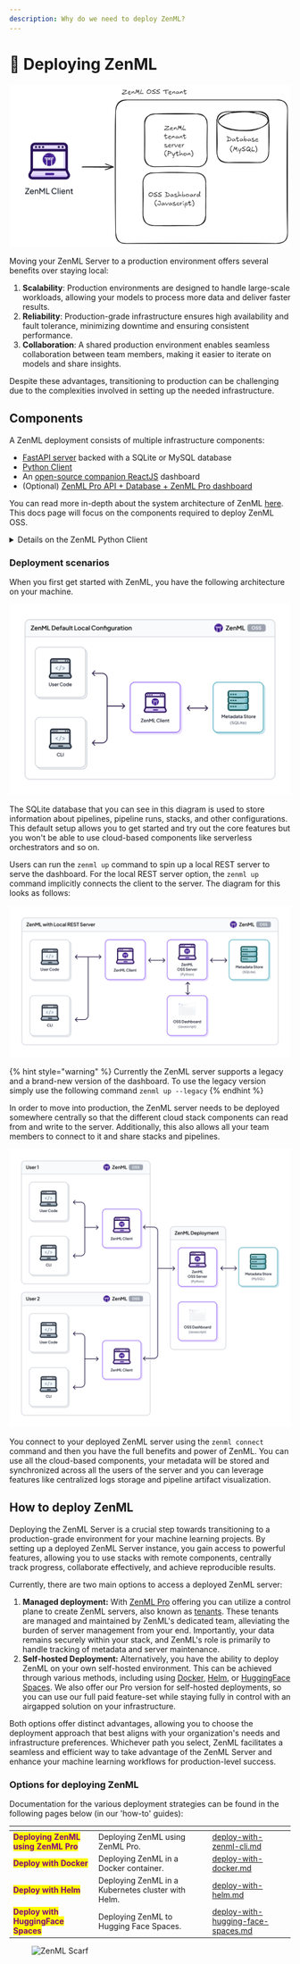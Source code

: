 ```yaml
---
description: Why do we need to deploy ZenML?
---
```


# 🤔 Deploying ZenML

![ZenML OSS server deployment architecture](../../.gitbook/assets/oss_simple_deployment.png)

Moving your ZenML Server to a production environment offers several benefits over staying local:

1. **Scalability**: Production environments are designed to handle large-scale workloads, allowing your models to process more data and deliver faster results.
2. **Reliability**: Production-grade infrastructure ensures high availability and fault tolerance, minimizing downtime and ensuring consistent performance.
3. **Collaboration**: A shared production environment enables seamless collaboration between team members, making it easier to iterate on models and share insights.

Despite these advantages, transitioning to production can be challenging due to the complexities involved in setting up the needed infrastructure.

## Components

A ZenML deployment consists of multiple infrastructure components:

- [FastAPI server](https://github.com/zenml-io/zenml/tree/main/src/zenml/zen_server) backed with a SQLite or MySQL database
- [Python Client](https://github.com/zenml-io/zenml/tree/main/src/zenml)
- An [open-source companion ReactJS](https://github.com/zenml-io/zenml-dashboard) dashboard
- (Optional) [ZenML Pro API + Database + ZenML Pro dashboard](../system-architectures.md)

You can read more in-depth about the system architecture of ZenML [here](../system-architectures.md).
This docs page will focus on the components required to deploy ZenML OSS.

<details>

<summary>Details on the ZenML Python Client</summary>

The ZenML client is a Python package that you can install on your machine. It
is used to interact with the ZenML server. You can install it using the `pip`
command as outlined [here](../installation.md).

This Python package gives you [the `zenml` command-line interface](https://sdkdocs.zenml.io/latest/cli/) which
you can use to interact with the ZenML server for common tasks like managing
stacks, setting up secrets, and so on. It also gives you the general framework that let's you
[author and deploy pipelines](../../user-guide/starter-guide/README.md) and so forth.

If you want to have more fine-grained control and access to the metadata that
ZenML manages, you can use the Python SDK to access the API. This allows you to
create your own custom automations and scripts and is the most common way teams
access the metadata stored in the ZenML server. The full documentation for the
Python SDK can be found [here](https://sdkdocs.zenml.io/latest/). The full HTTP
[API documentation](../../reference/api-reference.md) can also be found by adding the 
`/doc` suffix to the URL when accessing your deployed ZenML server.

</details>

### Deployment scenarios

When you first get started with ZenML, you have the following architecture on your machine.

![ZenML default local configuration](../../.gitbook/assets/Scenario1.png)

The SQLite database that you can see in this diagram is used to store
information about pipelines, pipeline runs, stacks, and other configurations.
This default setup allows you to get started and try out the core features but
you won't be able to use cloud-based components like serverless orchestrators
and so on.

Users can run the `zenml up` command to spin up a local REST server to serve the
dashboard. For the local REST server option, the `zenml up` command implicitly
connects the client to the server. The diagram for this looks as follows:

![ZenML with a local REST Server](../../.gitbook/assets/Scenario2.png)

{% hint style="warning" %}
Currently the ZenML server supports a legacy and a brand-new version of the dashboard. To use the legacy version simply use the
following command `zenml up --legacy`
{% endhint %}

In order to move into production, the ZenML server needs to be deployed somewhere centrally so that the different cloud stack components can read from and write to the server. Additionally, this also allows all your team members to connect to it and share stacks and pipelines.

![Deployed ZenML Server](../../.gitbook/assets/Scenario3.2.png)

You connect to your deployed ZenML server using the `zenml connect` command and
then you have the full benefits and power of ZenML. You can use all the
cloud-based components, your metadata will be stored and synchronized across all
the users of the server and you can leverage features like centralized logs
storage and pipeline artifact visualization.

## How to deploy ZenML

Deploying the ZenML Server is a crucial step towards transitioning to a production-grade environment for your machine learning projects. By setting up a deployed ZenML Server instance, you gain access to powerful features, allowing you to use stacks with remote components, centrally track progress, collaborate effectively, and achieve reproducible results.

Currently, there are two main options to access a deployed ZenML server:

1. **Managed deployment:** With [ZenML Pro](../zenml-pro/README.md) offering you can utilize a control plane to create ZenML servers, also known as [tenants](../zenml-pro/tenants.md). These tenants are managed and maintained by ZenML's dedicated team, alleviating the burden of server management from your end. Importantly, your data remains securely within your stack, and ZenML's role is primarily to handle tracking of metadata and server maintenance.
2. **Self-hosted Deployment:** Alternatively, you have the ability to deploy ZenML on your own self-hosted environment. This can be achieved through various methods, including using [Docker](./deploy-with-docker.md), [Helm](./deploy-with-helm.md), or [HuggingFace Spaces](./deploy-using-huggingface-spaces.md). We also offer our Pro version for self-hosted deployments, so you can use our full paid feature-set while staying fully in control with an airgapped solution on your infrastructure.

Both options offer distinct advantages, allowing you to choose the deployment approach that best aligns with your organization's needs and infrastructure preferences. Whichever path you select, ZenML facilitates a seamless and efficient way to take advantage of the ZenML Server and enhance your machine learning workflows for production-level success.

### Options for deploying ZenML

Documentation for the various deployment strategies can be found in the following pages below (in our 'how-to' guides):

<table data-card-size="large" data-view="cards"><thead><tr><th></th><th></th><th data-hidden></th><th data-hidden data-type="content-ref"></th><th data-hidden data-card-target data-type="content-ref"></th></tr></thead><tbody><tr><td><mark style="color:purple;"><strong>Deploying ZenML using ZenML Pro</strong></mark></td><td>Deploying ZenML using ZenML Pro.</td><td></td><td></td><td><a href="../zenml-pro/README.md">deploy-with-zenml-cli.md</a></td></tr><tr><td><mark style="color:purple;"><strong>Deploy with Docker</strong></mark></td><td>Deploying ZenML in a Docker container.</td><td></td><td></td><td><a href="./deploy-with-docker.md">deploy-with-docker.md</a></td></tr><tr><td><mark style="color:purple;"><strong>Deploy with Helm</strong></mark></td><td>Deploying ZenML in a Kubernetes cluster with Helm.</td><td></td><td></td><td><a href="./deploy-with-helm.md">deploy-with-helm.md</a></td></tr><tr><td><mark style="color:purple;"><strong>Deploy with HuggingFace Spaces</strong></mark></td><td>Deploying ZenML to Hugging Face Spaces.</td><td></td><td></td><td><a href="./deploy-using-huggingface-spaces.md">deploy-with-hugging-face-spaces.md</a></td></tr></tbody></table>

<figure><img src="https://static.scarf.sh/a.png?x-pxid=f0b4f458-0a54-4fcd-aa95-d5ee424815bc" alt="ZenML Scarf"><figcaption></figcaption></figure>
